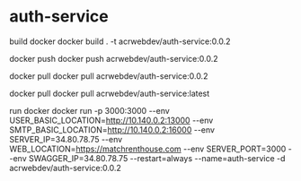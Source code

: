 # auth-service

build docker
docker build . -t acrwebdev/auth-service:0.0.2

docker push
docker push acrwebdev/auth-service:0.0.2

docker pull
docker pull acrwebdev/auth-service:0.0.2

docker pull
docker pull acrwebdev/auth-service:latest

run docker
docker run -p 3000:3000 --env USER_BASIC_LOCATION=http://10.140.0.2:13000 --env SMTP_BASIC_LOCATION=http://10.140.0.2:16000 --env SERVER_IP=34.80.78.75 --env WEB_LOCATION=https://matchrenthouse.com --env SERVER_PORT=3000 --env SWAGGER_IP=34.80.78.75 --restart=always --name=auth-service -d acrwebdev/auth-service:0.0.2

